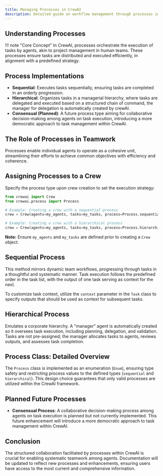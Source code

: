 ```yaml
---
title: Managing Processes in CrewAI
description: Detailed guide on workflow management through processes in CrewAI, with updated implementation details.
---
```


## Understanding Processes
!!! note "Core Concept"
    In CrewAI, processes orchestrate the execution of tasks by agents, akin to project management in human teams. These processes ensure tasks are distributed and executed efficiently, in alignment with a predefined strategy.

## Process Implementations

- **Sequential**: Executes tasks sequentially, ensuring tasks are completed in an orderly progression.
- **Hierarchical**: Organizes tasks in a managerial hierarchy, where tasks are delegated and executed based on a structured chain of command, the manager for delegation is automatically created by crewAI.
- **Consensual (Planned)**: A future process type aiming for collaborative decision-making among agents on task execution, introducing a more democratic approach to task management within CrewAI.

## The Role of Processes in Teamwork
Processes enable individual agents to operate as a cohesive unit, streamlining their efforts to achieve common objectives with efficiency and coherence.

## Assigning Processes to a Crew
Specify the process type upon crew creation to set the execution strategy:

```python
from crewai import Crew
from crewai.process import Process

# Example: Creating a crew with a sequential process
crew = Crew(agents=my_agents, tasks=my_tasks, process=Process.sequential)

# Example: Creating a crew with a hierarchical process
crew = Crew(agents=my_agents, tasks=my_tasks, process=Process.hierarchical)
```
**Note:** Ensure `my_agents` and `my_tasks` are defined prior to creating a `Crew` object.

## Sequential Process
This method mirrors dynamic team workflows, progressing through tasks in a thoughtful and systematic manner. Task execution follows the predefined order in the task list, with the output of one task serving as context for the next.

To customize task context, utilize the `context` parameter in the `Task` class to specify outputs that should be used as context for subsequent tasks.

## Hierarchical Process
Emulates a corporate hierarchy. A "manager" agent is automatically created so it oversees task execution, including planning, delegation, and validation. Tasks are not pre-assigned; the manager allocates tasks to agents, reviews outputs, and assesses task completion.

## Process Class: Detailed Overview
The `Process` class is implemented as an enumeration (`Enum`), ensuring type safety and restricting process values to the defined types (`sequential` and `hierarchical`). This design choice guarantees that only valid processes are utilized within the CrewAI framework.

## Planned Future Processes
- **Consensual Process**: A collaborative decision-making process among agents on task execution is planned but not currently implemented. This future enhancement will introduce a more democratic approach to task management within CrewAI.

## Conclusion
The structured collaboration facilitated by processes within CrewAI is crucial for enabling systematic teamwork among agents. Documentation will be updated to reflect new processes and enhancements, ensuring users have access to the most current and comprehensive information.
